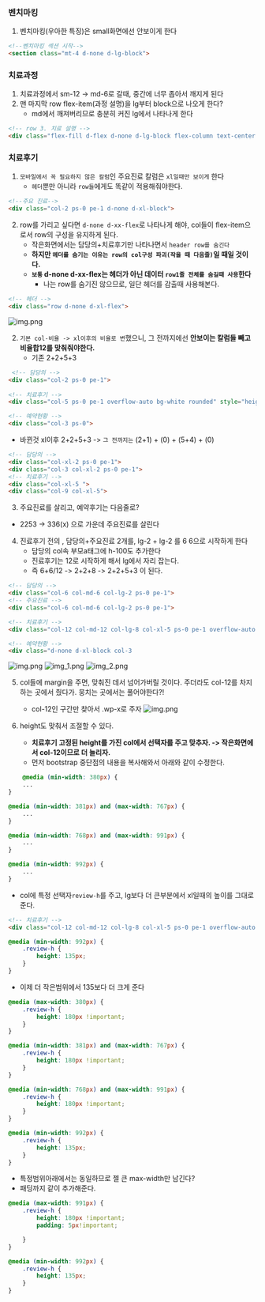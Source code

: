### 벤치마킹
1. 벤치마킹(우아한 특징)은 small화면에선 안보이게 한다
```html
<!--벤치마킹 섹션 시작-->
<section class="mt-4 d-none d-lg-block">
```

### 치료과정
1. 치료과정에서 sm-12 -> md-6로 갈때, 중간에 너무 좁아서 깨지게 된다
2. 맨 마지막 row flex-item(과정 설명)을 lg부터 block으로 나오게 한다?
    - md에서 깨져버리므로 충분히 커진 lg에서 나타나게 한다
```html
<!-- row 3. 치료 설명 -->
<div class="flex-fill d-flex d-none d-lg-block flex-column text-center fs-clinic-desc">
```

### 치료후기
1. `모바일에서 꼭 필요하지 않은 칼럼`인 주요진료 칼럼은  `xl일때만 보이게` 한다
   - `헤더`뿐만 아니라 `row들`에게도 똑같이 적용해줘야한다.
```html
<!--주요 진료-->
<div class="col-2 ps-0 pe-1 d-none d-xl-block">
```
2. row를 가리고 싶다면 `d-none d-xx-flex`로 나타나게 해야, col들이 flex-item으로서 row의 구성을 유지하게 된다.
   - 작은화면에서는 담당의+치료후기만 나타나면서 `header row를 숨긴다`
   - **하지만 `헤더를 숨기는 이유는 row의 col구성 파괴(작을 때 다음줄)`일 때일 것이다.**
   - **`보통` d-none d-xx-flex는 헤더가 아닌 데이터 `row1줄 전체를 숨길때 사용`한다**
      - 나는 row를 숨기진 않으므로, 일단 헤더를 감출때 사용해본다.
```html
<!-- 헤더 -->
<div class="row d-none d-xl-flex">
```
![img.png](../ui/헤더%20xl전까지%20숨기기.png)


2. `기본 col-비율 -> xl이후의 비율로 변`했으니, 그 전까지에선 **안보이는 칼럼들 빼고 비율합12를 맞춰줘야한다.**
   - 기존 2+2+5+3
```html
 <!-- 담당의 -->
<div class="col-2 ps-0 pe-1">
   
<!-- 치료후기 -->
<div class="col-5 ps-0 pe-1 overflow-auto bg-white rounded" style="height: 135px;">

<!-- 예약현황 -->
<div class="col-3 ps-0">
```
   - 바뀐것 xl이후 2+2+5+3 -> `그 전까지는` (2+1) + (0) + (5+4) + (0)
```html
<!-- 담당의 -->
<div class="col-xl-2 ps-0 pe-1">
<div class="col-3 col-xl-2 ps-0 pe-1">
<!-- 치료후기 -->
<div class="col-xl-5 ">
<div class="col-9 col-xl-5"> 
```
3. 주요진료를 살리고, 예약후기는 다음줄로?
- 2253 -> 336(x) 으로 가운데 주요진료를 살린다

4. 진료후기 전의 , 담당의+주요진료 2개를, lg-2 + lg-2 를 6 6으로 시작하게 한다 
   - 담당의 col속 부모a태그에 h-100도 추가한다
   - 진료후기는 12로 시작하게  해서 lg에서 자리 잡는다.
   - 즉 6+6/12 -> 2+2+8 -> 2+2+5+3 이 된다. 
```html
<!-- 담당의 -->
<div class="col-6 col-md-6 col-lg-2 ps-0 pe-1">
<!-- 주요진료 -->
<div class="col-6 col-md-6 col-lg-2 ps-0 pe-1">

<!-- 치료후기 -->
<div class="col-12 col-md-12 col-lg-8 col-xl-5 ps-0 pe-1 overflow-auto bg-white rounded " style="height: 135px;">

<!-- 예약현황 -->
<div class="d-none d-xl-block col-3
```

![img.png](../ui/치료후기-sm.png)
![img_1.png](../ui/치료후기-md.png)
![img_2.png](../ui/치료후기-xl.png)


5. col들에 margin을 주면, 맞춰진 데서 넘어가버릴 것이다. 주더라도 col-12를 차지하는 곳에서 줬다가. 뭉치는 곳에서는 풀어야한다?!
   - col-12인 구간만 찾아서 .wp-x로 주자
   ![img.png](../ui/wp-x예시.png)

6. height도 맞춰서 조절할 수 있다.
   - **치료후기 고정된 height를 가진 col에서 선택자를 주고 맞추자. -> 작은화면에서 col-12이므로 더 늘리자.**
   - 먼저 bootstrap 중단점의 내용을 복사해와서 아래와 같이 수정한다.
```css
    @media (min-width: 380px) {
    ...
}

@media (min-width: 381px) and (max-width: 767px) {
    ...
}

@media (min-width: 768px) and (max-width: 991px) {
    ...
}

@media (min-width: 992px) {
    ...
}
```
- col에 특정 선택자`review-h`를 주고, lg보다 더 큰부분에서 xl일때의 높이를 그대로 준다.
```html
<!-- 치료후기 -->
<div class="col-12 col-md-12 col-lg-8 col-xl-5 ps-0 pe-1 overflow-auto bg-white rounded review-h" style="height: 135px;" ...>
```
```css
@media (min-width: 992px) {
    .review-h {
        height: 135px;
    }
}
```
- 이제 더 작은범위에서 135보다 더 크게 준다
```css    
@media (max-width: 380px) {
    .review-h {
        height: 180px !important;
    }
}

@media (min-width: 381px) and (max-width: 767px) {
    .review-h {
        height: 180px !important;
    }
}

@media (min-width: 768px) and (max-width: 991px) {
    .review-h {
        height: 180px !important;
    }
}

@media (min-width: 992px) {
    .review-h {
        height: 135px;
    }
}
```

- 특정범위아래에서는 동일하므로 젤 큰 max-width만 남긴다?
- 패딩까지 같이 추가해준다.
```css
@media (max-width: 991px) {
    .review-h {
        height: 180px !important;
        padding: 5px!important;

    }
}

@media (min-width: 992px) {
    .review-h {
        height: 135px;
    }
}
```
